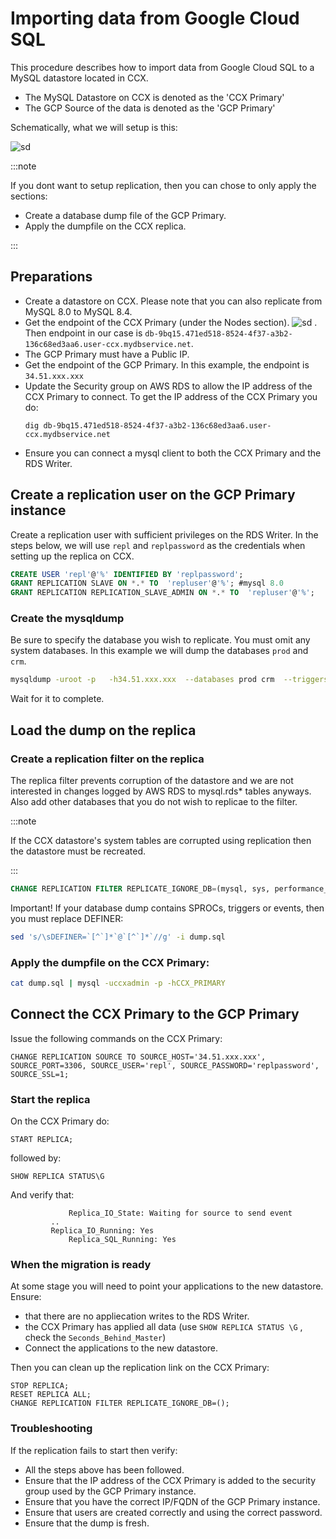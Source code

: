 # Importing data from Google Cloud SQL

This procedure describes how to import data from Google Cloud SQL to a MySQL datastore located in CCX.

- The MySQL Datastore on CCX is denoted as the 'CCX Primary'
- The GCP Source of the data is denoted as the 'GCP Primary'

Schematically, what we will setup is this:

![sd](../../../images/gcp-to-ccx-replication.png)

:::note

If you dont want to setup replication, then you can chose to only apply the sections:

- Create a database dump file of the GCP Primary.
- Apply the dumpfile on the CCX replica.

:::

## Preparations

- Create a datastore on CCX. Please note that you can also replicate from MySQL 8.0 to MySQL 8.4.
- Get the endpoint of the CCX Primary (under the Nodes section). ![sd](../../../images/ccx-primary.png) . Then endpoint in our case is `db-9bq15.471ed518-8524-4f37-a3b2-136c68ed3aa6.user-ccx.mydbservice.net`.
- The GCP Primary must have a Public IP.
- Get the endpoint of the GCP Primary. In this example, the endpoint is `34.51.xxx.xxx`
- Update the Security group on AWS RDS to allow the IP address of the CCX Primary to connect. To get the IP address of the CCX Primary you do:
    ```
    dig db-9bq15.471ed518-8524-4f37-a3b2-136c68ed3aa6.user-ccx.mydbservice.net
    ```
- Ensure you can connect a mysql client to both the CCX Primary and the RDS Writer.

## Create a replication user on the GCP Primary instance

Create a replication user with sufficient privileges on the RDS Writer.
In the steps below, we will use `repl` and `replpassword` as the credentials when setting up the replica on CCX.

```sql
CREATE USER 'repl'@'%' IDENTIFIED BY 'replpassword';
GRANT REPLICATION SLAVE ON *.* TO  'repluser'@'%'; #mysql 8.0
GRANT REPLICATION REPLICATION_SLAVE_ADMIN ON *.* TO  'repluser'@'%';
```

### Create the mysqldump

Be sure to specify the database you wish to replicate. You must omit any system databases. In this example we will dump the databases `prod` and `crm`.

```bash
mysqldump -uroot -p   -h34.51.xxx.xxx  --databases prod crm  --triggers --routines --events  --set-gtid_purged=OFF --source-data --single-transaction  > dump.sql
```

Wait for it to complete.

## Load the dump on the replica

### Create a replication filter on the replica

The replica filter prevents corruption of the datastore and we are not interested in changes logged by AWS RDS to mysql.rds\* tables anyways. Also add other databases that you do not wish to replicae to the filter.

:::note

If the CCX datastore's system tables are corrupted using replication then the datastore must be recreated.

:::

```sql
CHANGE REPLICATION FILTER REPLICATE_IGNORE_DB=(mysql, sys, performance_schema);
```

Important! If your database dump contains SPROCs, triggers or events, then you must replace DEFINER:

```bash
sed 's/\sDEFINER=`[^`]*`@`[^`]*`//g' -i dump.sql
```

### Apply the dumpfile on the CCX Primary:

```bash
cat dump.sql | mysql -uccxadmin -p -hCCX_PRIMARY
```

## Connect the CCX Primary to the GCP Primary

Issue the following commands on the CCX Primary:

```
CHANGE REPLICATION SOURCE TO SOURCE_HOST='34.51.xxx.xxx', SOURCE_PORT=3306, SOURCE_USER='repl', SOURCE_PASSWORD='replpassword', SOURCE_SSL=1;
```

### Start the replica

On the CCX Primary do:

```
START REPLICA;
```

followed by:

```
SHOW REPLICA STATUS\G
```

And verify that:

```
             Replica_IO_State: Waiting for source to send event
	     ..
  	     Replica_IO_Running: Yes
             Replica_SQL_Running: Yes
```

### When the migration is ready

At some stage you will need to point your applications to the new datastore. Ensure:

- that there are no appliecation writes to the RDS Writer.
- the CCX Primary has applied all data (use `SHOW REPLICA STATUS \G` , check the `Seconds_Behind_Master`)
- Connect the applications to the new datastore.

Then you can clean up the replication link on the CCX Primary:

```
STOP REPLICA;
RESET REPLICA ALL;
CHANGE REPLICATION FILTER REPLICATE_IGNORE_DB=();
```

### Troubleshooting

If the replication fails to start then verify:

- All the steps above has been followed.
- Ensure that the IP address of the CCX Primary is added to the security group used by the GCP Primary instance.
- Ensure that you have the correct IP/FQDN of the GCP Primary instance.
- Ensure that users are created correctly and using the correct password.
- Ensure that the dump is fresh.
